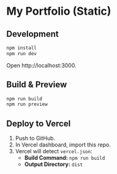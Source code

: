 # My Portfolio (Static)

## Development

```bash
npm install
npm run dev
```

Open http://localhost:3000.

## Build & Preview

```bash
npm run build
npm run preview
```

## Deploy to Vercel

1. Push to GitHub.
2. In Vercel dashboard, import this repo.
3. Vercel will detect `vercel.json`:
   - **Build Command:** `npm run build`
   - **Output Directory:** `dist`
